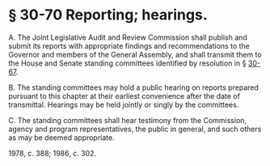 # § 30-70 Reporting; hearings.

<p>A. The Joint Legislative Audit and Review Commission shall publish and submit its reports with appropriate findings and recommendations to the Governor and members of the General Assembly, and shall transmit them to the House and Senate standing committees identified by resolution in § <a href='http://law.lis.virginia.gov/vacode/30-67/'>30-67</a>.</p><p>B. The standing committees may hold a public hearing on reports prepared pursuant to this chapter at their earliest convenience after the date of transmittal. Hearings may be held jointly or singly by the committees.</p><p>C. The standing committees shall hear testimony from the Commission, agency and program representatives, the public in general, and such others as may be deemed appropriate.</p><p>1978, c. 388; 1986, c. 302.</p>